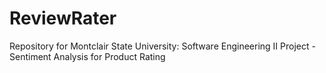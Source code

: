 # ReviewRater
Repository for Montclair State University: Software Engineering II Project - Sentiment Analysis for Product Rating
